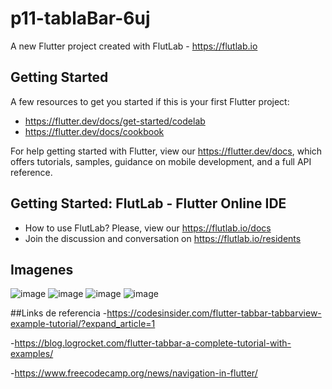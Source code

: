 # p11-tablaBar-6uj

A new Flutter project created with FlutLab - https://flutlab.io

## Getting Started

A few resources to get you started if this is your first Flutter project:

- https://flutter.dev/docs/get-started/codelab
- https://flutter.dev/docs/cookbook

For help getting started with Flutter, view our
https://flutter.dev/docs, which offers tutorials,
samples, guidance on mobile development, and a full API reference.

## Getting Started: FlutLab - Flutter Online IDE

- How to use FlutLab? Please, view our https://flutlab.io/docs
- Join the discussion and conversation on https://flutlab.io/residents
 ## Imagenes
![image](https://github.com/LGonzalezMendoza/P11-tablabar/assets/143547970/f107ee6e-0880-4600-9490-8c0b84a59432)
![image](https://github.com/LGonzalezMendoza/P11-tablabar/assets/143547970/afe86a66-e306-4bbf-88b7-954206a6cbef)
![image](https://github.com/LGonzalezMendoza/P11-tablabar/assets/143547970/9dbd660a-0f73-4831-9490-431d112f6843)
![image](https://github.com/LGonzalezMendoza/P11-tablabar/assets/143547970/08178417-b0eb-497d-8a6a-4b87f160ab7b)

##Links de referencia
-https://codesinsider.com/flutter-tabbar-tabbarview-example-tutorial/?expand_article=1

-https://blog.logrocket.com/flutter-tabbar-a-complete-tutorial-with-examples/

-https://www.freecodecamp.org/news/navigation-in-flutter/
